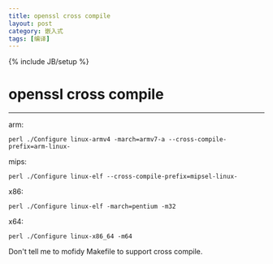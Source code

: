 ```yaml
---
title: openssl cross compile
layout: post
category: 嵌入式
tags: [编译]
---
```

{% include JB/setup %}
# openssl cross compile
---

arm:

```shell
perl ./Configure linux-armv4 -march=armv7-a --cross-compile-prefix=arm-linux-
```

mips:

```shell
perl ./Configure linux-elf --cross-compile-prefix=mipsel-linux-
```

<!--break-->

x86:

```shell
perl ./Configure linux-elf -march=pentium -m32
```

x64:

```shell
perl ./Configure linux-x86_64 -m64
```

Don't tell me to mofidy Makefile to support cross compile.